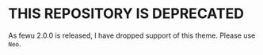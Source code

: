 # THIS REPOSITORY IS DEPRECATED

As fewu 2.0.0 is released, I have dropped support of this theme. Please use `Neo`.